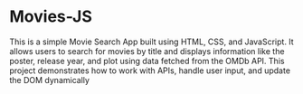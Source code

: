 # Movies-JS
This is a simple Movie Search App built using HTML, CSS, and JavaScript. It allows users to search for movies by title and displays information like the poster, release year, and plot using data fetched from the OMDb API. This project demonstrates how to work with APIs, handle user input, and update the DOM dynamically
